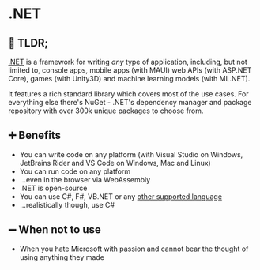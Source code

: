 # .NET

## 👀 TLDR;

[.NET](https://dot.net) is a framework for writing _any_ type of application, including, but not limited to, console apps, mobile apps (with MAUI) web APIs (with ASP.NET Core), games (with Unity3D) and machine learning models (with ML.NET).

It features a rich standard library which covers most of the use cases. For everything else there's NuGet - .NET's dependency manager and package repository with over 300k unique packages to choose from.

## ➕ Benefits

* You can write code on any platform (with Visual Studio on Windows, JetBrains Rider and VS Code on Windows, Mac and Linux)
* You can run code on any platform
* ...even in the browser via WebAssembly
* .NET is open-source
* You can use C#, F#, VB.NET or any [other supported language](https://en.wikipedia.org/wiki/List_of_CLI_languages)
* ...realistically though, use C#

## ➖ When not to use

* When you hate Microsoft with passion and cannot bear the thought of using anything they made
